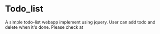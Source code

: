 # Todo_list
A simple todo-list webapp implement using jquery.
User can add todo and delete when it's done. Please check at

